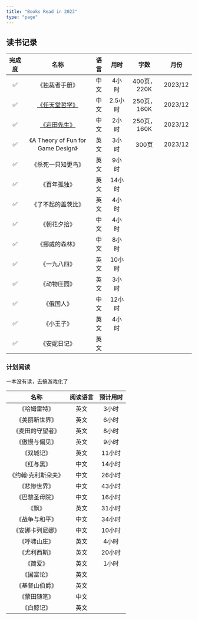 ```yaml
---
title: "Books Read in 2023"
type: "page"
---
```


## 读书记录

| 完成度 | 名称 | 语言 | 用时| 字数 | 月份 |
|:----:|:---------------------------------------:|:----:|:---------:|:-----:|:-----:|
| ✅   |《独裁者手册》                             |中文    |4小时    | 400页，220K|2023/12|
| ✅   |[《任天堂哲学》](./nintendo/)              |中文   |2.5小时   | 250页，160K|2023/12|
| ✅   |[《岩田先生》](./nintendo/)                |中文   |2小时     | 250页，160K|2023/12|
| ✅   |《A Theory of Fun for Game Design》       |英文    |3小时    | 300页 |2023/12|
| ✅   |《杀死一只知更鸟》                        |英文   |9小时   |||
| ✅   | 《百年孤独》                             |英文   |14小时   |||
| ✅   | 《了不起的盖茨比》                        |英文   |4小时    |||
| ✅   | 《朝花夕拾》                             |中文   |4小时    |||
| ✅   | 《挪威的森林》                           |中文   |8小时    |||
| ✅   | 《一九八四》                             |英文   |10小时   |||
| ✅   | 《动物庄园》                             |英文   |3小时    |||
| ✅   | 《俄国人》                               |中文   |12小时   |||
| ✅   | 《小王子》                               |英文   |4小时    |||
| ✅   | 《安妮日记》                             |英文   |         |||




### 计划阅读

一本没有读，去搞游戏化了

| 名称 | 阅读语言 | 预计用时|
|:---------------------------------------:|:----:|:------:|
| 《哈姆雷特》                             |英文   |3小时    |
| 《美丽新世界》                          |英文   |6小时    |
| 《麦田的守望者》                        |英文   |8小时    |
| 《傲慢与偏见》                           |英文    |9小时    |
| 《双城记》                              |英文   |11小时    |
| 《红与黑》                              |中文    |14小时    |
| 《约翰·克利斯朵夫》                      |中文  |26小时    |
| 《悲惨世界》                             |中文    |43小时    |
| 《巴黎圣母院》                           |中文   |16小时    |
| 《飘》                                  |英文  |31小时    |
| 《战争与和平》                           |中文   |34小时         |
| 《安娜卡列尼娜》                         |中文   |  10小时   |
| 《呼啸山庄》                             |英文   |4小时    |
| 《尤利西斯》                            |英文   |20小时    |
| 《简爱》                               |英文   |1小时    |
| 《国富论》                               |英文   |   |
| 《基督山伯爵》                            |英文   |   |
| 《蒙田随笔》                              |中文   |   |
| 《白鲸记》                               |英文   |   |